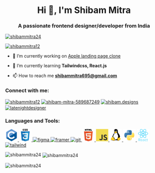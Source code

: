 <h1 align="center">Hi 👋, I'm Shibam Mitra</h1>
<h3 align="center">A passionate frontend designer/developer from India</h3>

<p align="left"> <a href="https://github.com/ryo-ma/github-profile-trophy"><img src="https://github-profile-trophy.vercel.app/?username=shibammitra24" alt="shibammitra24" /></a> </p>

<p align="left"> <a href="https://twitter.com/shibammitra12" target="blank"><img src="https://img.shields.io/twitter/follow/shibammitra12?logo=twitter&style=for-the-badge" alt="shibammitra12" /></a> </p>

- 🔭 I’m currently working on [Apple landing page clone](https://github.com/shibammitra24/Apple-Website-Clone)

- 🌱 I’m currently learning **Tailwindcss, React.js**

- 📫 How to reach me **shibammitra695@gmail.com**

<h3 align="left">Connect with me:</h3>
<p align="left">
<a href="https://twitter.com/shibammitra12" target="blank"><img align="center" src="https://raw.githubusercontent.com/rahuldkjain/github-profile-readme-generator/master/src/images/icons/Social/twitter.svg" alt="shibammitra12" height="30" width="40" /></a>
<a href="https://linkedin.com/in/shibam-mitra-589687249" target="blank"><img align="center" src="https://raw.githubusercontent.com/rahuldkjain/github-profile-readme-generator/master/src/images/icons/Social/linked-in-alt.svg" alt="shibam-mitra-589687249" height="30" width="40" /></a>
<a href="https://instagram.com/shibam.designs" target="blank"><img align="center" src="https://raw.githubusercontent.com/rahuldkjain/github-profile-readme-generator/master/src/images/icons/Social/instagram.svg" alt="shibam.designs" height="30" width="40" /></a>
<a href="https://dribbble.com/latenightdesigner" target="blank"><img align="center" src="https://raw.githubusercontent.com/rahuldkjain/github-profile-readme-generator/master/src/images/icons/Social/dribbble.svg" alt="latenightdesigner" height="30" width="40" /></a>
</p>

<h3 align="left">Languages and Tools:</h3>
<p align="left"> <a href="https://www.cprogramming.com/" target="_blank" rel="noreferrer"> <img src="https://raw.githubusercontent.com/devicons/devicon/master/icons/c/c-original.svg" alt="c" width="40" height="40"/> </a> <a href="https://www.w3schools.com/css/" target="_blank" rel="noreferrer"> <img src="https://raw.githubusercontent.com/devicons/devicon/master/icons/css3/css3-original-wordmark.svg" alt="css3" width="40" height="40"/> </a> <a href="https://www.figma.com/" target="_blank" rel="noreferrer"> <img src="https://www.vectorlogo.zone/logos/figma/figma-icon.svg" alt="figma" width="40" height="40"/> </a> <a href="https://www.framer.com/" target="_blank" rel="noreferrer"> <img src="https://www.vectorlogo.zone/logos/framer/framer-icon.svg" alt="framer" width="40" height="40"/> </a> <a href="https://git-scm.com/" target="_blank" rel="noreferrer"> <img src="https://www.vectorlogo.zone/logos/git-scm/git-scm-icon.svg" alt="git" width="40" height="40"/> </a> <a href="https://www.w3.org/html/" target="_blank" rel="noreferrer"> <img src="https://raw.githubusercontent.com/devicons/devicon/master/icons/html5/html5-original-wordmark.svg" alt="html5" width="40" height="40"/> </a> <a href="https://developer.mozilla.org/en-US/docs/Web/JavaScript" target="_blank" rel="noreferrer"> <img src="https://raw.githubusercontent.com/devicons/devicon/master/icons/javascript/javascript-original.svg" alt="javascript" width="40" height="40"/> </a> <a href="https://www.linux.org/" target="_blank" rel="noreferrer"> <img src="https://raw.githubusercontent.com/devicons/devicon/master/icons/linux/linux-original.svg" alt="linux" width="40" height="40"/> </a> <a href="https://www.python.org" target="_blank" rel="noreferrer"> <img src="https://raw.githubusercontent.com/devicons/devicon/master/icons/python/python-original.svg" alt="python" width="40" height="40"/> </a> <a href="https://reactjs.org/" target="_blank" rel="noreferrer"> <img src="https://raw.githubusercontent.com/devicons/devicon/master/icons/react/react-original-wordmark.svg" alt="react" width="40" height="40"/> </a> <a href="https://tailwindcss.com/" target="_blank" rel="noreferrer"> <img src="https://www.vectorlogo.zone/logos/tailwindcss/tailwindcss-icon.svg" alt="tailwind" width="40" height="40"/> </a> </p>

<p><img align="left" src="https://github-readme-stats.vercel.app/api/top-langs?username=shibammitra24&show_icons=true&locale=en&layout=compact" alt="shibammitra24" /></p>

<p>&nbsp;<img align="center" src="https://github-readme-stats.vercel.app/api?username=shibammitra24&show_icons=true&locale=en" alt="shibammitra24" /></p>

<p><img align="center" src="https://github-readme-streak-stats.herokuapp.com/?user=shibammitra24&" alt="shibammitra24" /></p>
